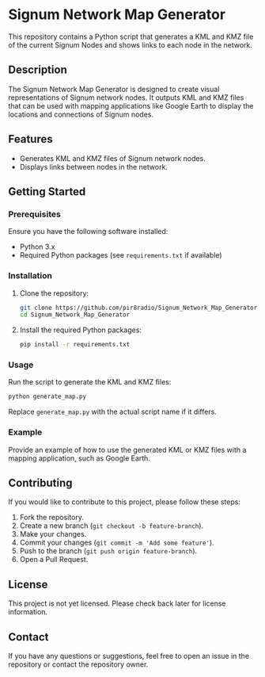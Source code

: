 # Signum Network Map Generator

This repository contains a Python script that generates a KML and KMZ file of the current Signum Nodes and shows links to each node in the network.

## Description

The Signum Network Map Generator is designed to create visual representations of Signum network nodes. It outputs KML and KMZ files that can be used with mapping applications like Google Earth to display the locations and connections of Signum nodes.

## Features

- Generates KML and KMZ files of Signum network nodes.
- Displays links between nodes in the network.

## Getting Started

### Prerequisites

Ensure you have the following software installed:

- Python 3.x
- Required Python packages (see `requirements.txt` if available)

### Installation

1. Clone the repository:

   ```bash
   git clone https://github.com/pir8radio/Signum_Network_Map_Generator.git
   cd Signum_Network_Map_Generator
   ```

2. Install the required Python packages:

   ```bash
   pip install -r requirements.txt
   ```

### Usage

Run the script to generate the KML and KMZ files:

```bash
python generate_map.py
```

Replace `generate_map.py` with the actual script name if it differs.

### Example

Provide an example of how to use the generated KML or KMZ files with a mapping application, such as Google Earth.

## Contributing

If you would like to contribute to this project, please follow these steps:

1. Fork the repository.
2. Create a new branch (`git checkout -b feature-branch`).
3. Make your changes.
4. Commit your changes (`git commit -m 'Add some feature'`).
5. Push to the branch (`git push origin feature-branch`).
6. Open a Pull Request.

## License

This project is not yet licensed. Please check back later for license information.

## Contact

If you have any questions or suggestions, feel free to open an issue in the repository or contact the repository owner.
